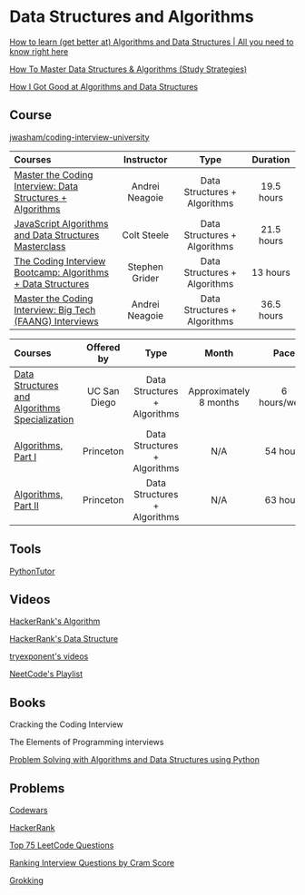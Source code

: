 # Data Structures and Algorithms

[How to learn (get better at) Algorithms and Data Structures | All you need to know right here](https://www.youtube.com/watch?v=qdd-iLFPaT0)

[How To Master Data Structures & Algorithms (Study Strategies)](https://www.youtube.com/watch?v=P8Znk6Cu1Ww)

[How I Got Good at Algorithms and Data Structures](https://www.youtube.com/watch?v=9-ubSA9GA3o)

## Course

[jwasham/coding-interview-university](https://github.com/jwasham/coding-interview-university)

Courses | Instructor | Type | Duration |
:-- | :--: | :--: | :--: |
[Master the Coding Interview: Data Structures + Algorithms](https://www.udemy.com/course/master-the-coding-interview-data-structures-algorithms/learn/lecture/12202018?start=15#overview) | Andrei Neagoie | Data Structures + Algorithms | 19.5 hours | 
[JavaScript Algorithms and Data Structures Masterclass](https://www.udemy.com/course/js-algorithms-and-data-structures-masterclass/) | Colt Steele | Data Structures + Algorithms | 21.5 hours | 
[The Coding Interview Bootcamp: Algorithms + Data Structures](https://www.udemy.com/course/coding-interview-bootcamp-algorithms-and-data-structure/) | Stephen Grider | Data Structures + Algorithms | 13 hours | 
[Master the Coding Interview: Big Tech (FAANG) Interviews](https://www.udemy.com/course/master-the-coding-interview-big-tech-faang-interviews/) | Andrei Neagoie | Data Structures + Algorithms | 36.5 hours | 

Courses | Offered by | Type | Month | Pace |
:-- | :--: | :--: | :--: | :--: |
[Data Structures and Algorithms Specialization](https://www.coursera.org/learn/algorithms-part1) | UC San Diego  | Data Structures + Algorithms| Approximately 8 months | 6 hours/week | 
[Algorithms, Part I](https://www.coursera.org/learn/algorithms-part1) | Princeton | Data Structures + Algorithms| N/A | 54 hours |
[Algorithms, Part II](https://www.coursera.org/learn/algorithms-part2) | Princeton | Data Structures + Algorithms| N/A | 63 hours |

## Tools

[PythonTutor](https://pythontutor.com/)

## Videos

[HackerRank's Algorithm](https://www.youtube.com/playlist?list=PLI1t_8YX-ApvMthLj56t1Rf-Buio5Y8KL)

[HackerRank's Data Structure](https://www.youtube.com/watch?v=IhJGJG-9Dx8&list=PLI1t_8YX-Apv-UiRlnZwqqrRT8D1RhriX)

[tryexponent's videos](https://www.tryexponent.com/courses/software-engineering/data-structures/sorting-algorithms)

[NeetCode's Playlist](https://www.youtube.com/c/NeetCode/playlists)

## Books

Cracking the Coding Interview

The Elements of Programming interviews

[Problem Solving with Algorithms and Data Structures using Python](https://runestone.academy/ns/books/published/pythonds/index.html)


## Problems

[Codewars](https://www.codewars.com/)

[HackerRank](https://www.hackerrank.com/interview/interview-preparation-kit)

[Top 75 LeetCode Questions](https://leetcode.com/discuss/general-discussion/460599/blind-75-leetcode-questions)

[Ranking Interview Questions by Cram Score](https://jeremyaguilon.me/blog/ranking_interview_questions_by_cram_score)

[Grokking](https://www.educative.io/courses/grokking-the-coding-interview)

